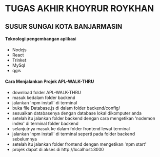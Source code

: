 # TUGAS AKHIR KHOYRUR ROYKHAN

## SUSUR SUNGAI KOTA BANJARMASIN

#### Teknologi pengembangan aplikasi
- Nodejs
- React
- Trinket
- MySql
- qgis

#### Cara Menjalankan Projek APL-WALK-THRU
- download folder APL-WALK-THRU
- masuk kedalam folder backend
- jalankan 'npm install' di terminal
- buka file Database.js di dalam folder backend/config/
- sesuaikan databasenya dengan database lokal dikomputer anda
- setelah itu jalankan folder backend dengan cara mengetikan 'nodemon index' di terminal folder backend
- selanjutnya masuk ke dalam folder frontend lewat terminal
- jalankan 'npm install' di terminal seperti pada folder backend sebelumnya
- setelah itu jalankan folder frontend dengan mengetikan 'npm start'
- projek dapat di akses di http://localhost:3000